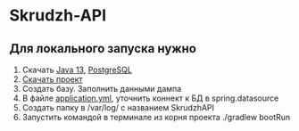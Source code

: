 # Skrudzh-API
## Для локального запуска нужно
1. Скачать [Java 13](https://www.oracle.com/java/technologies/javase-jdk13-downloads.html), [PostgreSQL](https://www.postgresql.org/download/)
2. [Скачать проект](https://bitbucket.org/stanum_llc/skrudzh-api/src)
3. Создать базу. Заполнить данными дампа
4. В файле [application.yml](/src/main/resources/application.yml), уточнить
коннект к БД в spring.datasource
5. Создать папку в /var/log/ с названием SkrudzhAPI
6. Запустить командой в терминале из корня проекта 
./gradlew bootRun